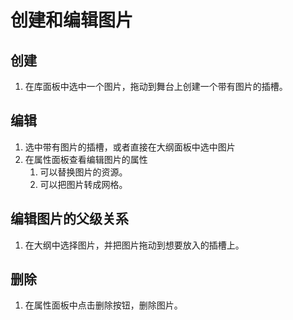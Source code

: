 # 创建和编辑图片

## 创建
1. 在库面板中选中一个图片，拖动到舞台上创建一个带有图片的插槽。

## 编辑
1. 选中带有图片的插槽，或者直接在大纲面板中选中图片
2. 在属性面板查看编辑图片的属性
    1. 可以替换图片的资源。
    2. 可以把图片转成网格。

## 编辑图片的父级关系
1. 在大纲中选择图片，并把图片拖动到想要放入的插槽上。

## 删除
1. 在属性面板中点击删除按钮，删除图片。
